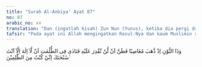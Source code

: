 ```yaml
---
title: "Surah Al-Anbiya' Ayat 87"
no: 87
arabic_no: ٨٧
translation: "Dan (ingatlah kisah) Zun Nun (Yunus), ketika dia pergi dalam keadaan marah, lalu dia menyangka bahwa Kami tidak akan menyulitkannya, maka dia berdoa dalam keadaan yang sangat gelap, ”Tidak ada tuhan selain Engkau, Mahasuci Engkau. Sungguh, aku  termasuk orang-orang yang zalim.”"
tafsir: "Pada ayat ini Allah mengingatkan Rasul-Nya dan kaum Muslimin semuanya, kepada kisah Nabi Yunus, yang pada permulaan ayat ini disebutkan dengan nama \"dzun Nun\".\n\ndzu berarti \"yang mempunyai\", sedang an-Nun berarti \"ikan besar\". Maka dzu an-Nun berarti \"Yang empunya ikan besar\". Ia dinamakan demikian, karena pada suatu ketika ia pernah dijatuhkan ke laut dan ditelan oleh seekor ikan besar. Kemudian, karena pertolongan Allah, maka ia dapat keluar dari perut ikan tersebut dengan selamat dan dalam keadaan utuh.\n\nPerlu diingat, bahwa kisah Nabi Yunus di dalam Al-Qur'an terdapat pada dua buah surah, yaitu Surah al-Anbiya' dan Surah shad. Apabila kita bandingkan antara ayat-ayat yang terdapat pada kedua Surah tersebut yang mengandung kisah Nabi Yunus ini, terdapat beberapa persamaan, misalnya dalam ungkapan-ungkapan yang berbunyi:\n\nBetapa banyak umat sebelum mereka yang telah Kami binasakan, lalu mereka meminta tolong padahal (waktu itu) bukanlah saat untuk lari melepaskan diri. (shad/38: 3)\n\nUngkapan tersebut terdapat dalam Surah al-Anbiya' ini, dan terdapat pula dalam ayat Surah shad. Perhatikan pula al-Anbiya'/21:11 dan Yunus/10: 13.\n\nDalam ayat ini Allah berfirman, mengingatkan manusia pada kisah Nabi Yunus, ketika ia pergi dalam keadaan marah. Yang dimaksud ialah bahwa pada suatu ketika Nabi Yunus sangat marah kepada kaumnya, karena mereka tidak juga beriman kepada Allah. Ia telah diutus Allah sebagai Rasul-Nya untuk menyampaikan seruan kepada umatnya, untuk mengajak mereka kepada agama Allah. Tetapi hanya sedikit saja di antara mereka yang beriman, sedang sebagian besar mereka tetap saja ingkar dan durhaka. Keadaan yang demikian itu menjadikan ia marah, lalu pergi ke tepi laut, menjauhkan diri dari kaumnya.\n\nKisah ini memberi kesan bahwa Nabi Yunus tidak dapat berlapang hati dan sabar menghadapi umatnya. Akan tetapi memang demikianlah keadaannya, ia termasuk nabi-nabi yang sempit dada. Memang dari sekian banyak Nabi dan Rasul yang diutus Allah, hanya lima orang saja yang disebut \"Ulul Azmi\", yaitu rasul-rasul yang amat sabar dan ulet. Mereka adalah Nabi Ibrahim, Musa, Isa, Nuh dan Muhammad saw. Sedang yang lain-lainnya, walaupun mereka ma'shum dari dosa besar dan sifat-sifat yang tercela, namun pada saat-saat tertentu sempit juga dada mereka menghadapi kaum yang ingkar dan durhaka kepada Allah.\n\nAkan tetapi, walaupun Nabi Yunus pada suatu ketika marah kepada kaumnya, namun kemarahannya itu dapat dipahami, karena ia sangat ikhlas kepada mereka, dan sangat ingin agar mereka memperoleh kebahagiaan dunia dan akhirat dengan menjalankan agama Allah yang disampaikannya kepada mereka. Tetapi ternyata sebagian besar dari mereka itu tetap ingkar dan durhaka. Inilah yang menyakitkan hatinya, dan mengobarkan kemarahannya.\n\nNabi Muhammad sendiri, walaupun sudah termasuk ulul 'azmi, namun Allah beberapa kali memberi peringatan kepada beliau agar jangan sampai marah dan bersempit hati menghadapi kaumnya yang ingkar. Allah berfirman dalam ayat yang lain:\n\nMaka bersabarlah engkau (Muhammad) terhadap ketetapan Tuhanmu, dan janganlah engkau seperti (Yunus) orang yang berada dalam (perut) ikan. (al- Qalam/68: 48)\n\nFirman-Nya lagi kepada Nabi Muhammad saw:\n\nMaka boleh jadi engkau (Muhammad) hendak meninggalkan sebagian dari apa yang diwahyukan kepadamu dan dadamu sempit karenanya. (Hud/11: 12)\n\nRingkasnya sifat marah yang terdapat pada Nabi Yunus bukanlah timbul dari sifat yang buruk, melainkan karena kekesalan hatinya melihat keingkaran kaumnya yang semula diharapkannya untuk menerima dan melaksanakan agama Allah yang disampaikannya.\n\nSelanjutnya dalam ayat ini Allah menjelaskan kesalahan Nabi Yunus dimana kemarahannya itu menimbulkan kesan bahwa seolah-olah dia mengira bahwa sebagai Nabi dan Rasul Allah tidak akan pernah dibiarkan menghadapi kesulitan, sehingga jalan yang dilaluinya akan selalu indah tanpa halangan.\n\nAkan tetapi dalam kenyatan tidak demikian. Pada umumnya para rasul dan nabi banyak menemui rintangan, bahkan siksaan dan ejekan terhadap dirinya dari orang-orang yang ingkar. Hanya saja dalam keadaan yang sangat gawat, baik dimohon atau tidak oleh yang bersangkutan, Allah mendatangkan pertolongan-Nya, sehingga Rasul-Nya selamat dan umatnya yang ingkar itu mengalami kebinasaan.\n\nMenurut riwayat yang dinukil dari Ibnu Kashir, bahwa ketika Nabi Yunus dalam keadaan marah, ia lalu menjauhkan diri dari kaumnya pergi ke tepi pantai. Di sana ia menjumpai sebuah perahu, lalu ia ikut serta naik ke perahu itu dengan wajah yang muram. Di kala perahu itu hendak berlayar, datanglah gelombang besar yang menyebabkan perahu itu terancam tenggelam apabila muatannya tidak segera dikurangi. Maka nahkoda perahu itu berkata, \"Tenggelamnya seseorang lebih baik daripada tenggelamnya kita semua.\" Lalu diadakan undian untuk menentukan siapakah di antara mereka yang harus dikeluarkan dari perahu itu. Setelah diundi, ternyata bahwa Nabi Yunuslah yang harus dikeluarkan. Akan tetapi, penumpang kapal itu merasa keberatan mengeluarkannya dari pertahu itu. Maka undian dilakukan sekali lagi, tetapi hasilnya tetap demikian. Bahkan undian yang ketiga kalinya pun demikian pula. Akhirnya Yunus melepaskan pakaiannya, lalu ia terjun ke laut atas kemauannya sendiri. Allah mengirim seekor ikan besar yang berenang dengan cepat lalu menelan Yunus.\n\nDalam ayat ini selanjutnya Allah menerangkan bahwa setelah Nabi Yunus berada dalam tiga tingkat \"kegelapan berbeda\", maka ia berdoa kepada Allah, \"Tidak ada Tuhan selain Engkau, Mahasuci Engkau, sesungguhnya aku termasuk orang-orang yang zalim.\"\n\nYang dimaksud dengan tiga kegelapan berbeda di sini ialah bahwa Nabi Yunus sedang berada di dalam perut ikan yang gelap, dalam laut yang dalam dan gelap, dan di malam hari yang gelap gulita pula.\n\nPengakuan Nabi Yunus bahwa dia \"termasuk golongan orang-orang yang zalim\", berarti dia sadar atas kesalahannya yang telah dilakukannya sebagai Nabi dan Rasul, yaitu tidak sabar dan tidak berlapang dada menghadapi kaumnya, seharusnya ia bersabar sampai menunggu datangnya ketentuan Allah atas kaumnya yang ingkar itu.\n\nKarena kesadaran itu maka ia mohon ampun kepada Allah, dan mohon pertolongan-Nya untuk menyelamatkan dirinya dari malapetaka itu."
---
```

وَذَا النُّوْنِ اِذْ ذَّهَبَ مُغَاضِبًا فَظَنَّ اَنْ لَّنْ نَّقْدِرَ عَلَيْهِ فَنَادٰى فِى الظُّلُمٰتِ اَنْ لَّآ اِلٰهَ اِلَّآ اَنْتَ سُبْحٰنَكَ اِنِّيْ كُنْتُ مِنَ الظّٰلِمِيْنَ ۚ